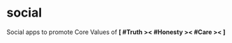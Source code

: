 # social

Social apps to promote Core Values of <b>[ #Truth &gt;&lt; #Honesty &gt;&lt; #Care &gt;&lt; ]</b>
